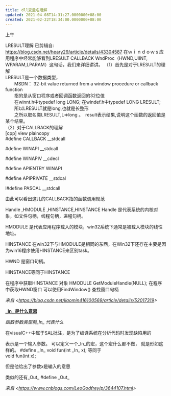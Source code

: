 ```yaml
---
title: dll变量名理解
updated: 2021-04-08T14:31:27.0000000+08:00
created: 2021-02-22T18:34:00.0000000+08:00
---
```


上午

LRESULT理解
已剪辑自: <https://blog.csdn.net/heary29/article/details/43304587>
在ｗｉｎｄｏｗｓ应用程序中经常能够看到LRESULT CALLBACK WndProc（HWND,UIINT, WPARAM,LPARAM）这句话，我们来详细讲讲。
（1）首先是对于LRESULT的理解  
LRESULT是一个数据类型，  
　　MSDN： 32-bit value returned from a window procedure or callback function  
　　指的是从窗口程序或者回调函数返回的32位值  
　　在winnt.h中typedef long LONG; 在windef.h中typedef LONG LRESULT;  
　　所以LRESULT就是long,也就是长整形  
　　之所以取名类LRESULT,L=\>long 。　result表示结果,说明这个函数的返回值是某个结果。  
（2）对于CALLBACK的理解  
\[cpp\] view plaincopy  
\#define CALLBACK \_\_stdcall   

\#define WINAPI \_\_stdcall   

\#define WINAPIV \_\_cdecl   

\#define APIENTRY WINAPI   

\#define APIPRIVATE \_\_stdcal   

l#define PASCAL \_\_stdcall   

  
由此可以看出这儿的CALLBACK指的函数调用规范

Handle ,HMODULE ,HINSTANCE,HINSTANCE
  Handle 是代表系统的内核对象，如文件句柄，线程句柄，进程句柄。

  HMODULE 是代表应用程序载入的模块，win32系统下通常是被载入模块的线性地址。

  HINSTANCE 在win32下与HMODULE是相同的东西，在Win32下还存在主要是因为win16程序使用HINSTANCE来区别task。

  HWND 是窗口句柄。

  HINSTANCE等同于HINSTANCE

 在程序中获取HINSTANCE 对象  HMODULE GetModuleHandle(NULL);
 在程序中获取HWND窗口 可以使用FindWindow() 查找窗口句柄

*来自 \<<https://blog.csdn.net/liaomin416100569/article/details/52017319>\>*

[**\_In\_ 是什么意思**](https://www.cnblogs.com/LeoGodfrey/p/3644107.html)

*函数参数类型前\_In\_*
*代表什么*

在visualC++中属于SAL批注，是为了编译系统在分析代码时发现缺陷用的

表示是一个输入参数。
可以定义一个_In_的宏，这个宏什么都不做，
就是形如这样的。
\#define \_In\_
void fun(int \_In\_ x); 等同于  
void fun(int x);

但是他给出了参数x是输入的意思

类似的还有_Out\_
\#define \_Out\_

*来自 \<<https://www.cnblogs.com/LeoGodfrey/p/3644107.html>\>*

